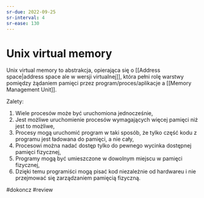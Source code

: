 ```yaml
---
sr-due: 2022-09-25
sr-interval: 4
sr-ease: 130
---
```


# Unix virtual memory
Unix virtual memory to abstrakcja, opierająca się o [[Address space|address space ale w wersji virtualnej]], która pełni rolę warstwy pomiędzy żądaniem pamięci przez program/proces/aplikacje a [[Memory Management Unit]].

Zalety:
1. Wiele procesów może być uruchomiona jednocześnie,
2. Jest możliwe uruchomienie procesów wymagających więcej pamięci niż jest to możliwe,
3. Procesy mogą uruchomić program w taki sposób, że tylko część kodu z programu jest ładowana do pamięci, a nie cały,
4. Procesowi można nadać dostęp tylko do pewnego wycinka dostępnej pamięci fizycznej,
5. Programy mogą być umieszczone w dowolnym miejscu w pamięci fizycznej,
6. Dzięki temu programiści mogą pisać kod niezależnie od hardwareu i nie przejmować się zarządzaniem pamięcią fizyczną.

#dokoncz
#review